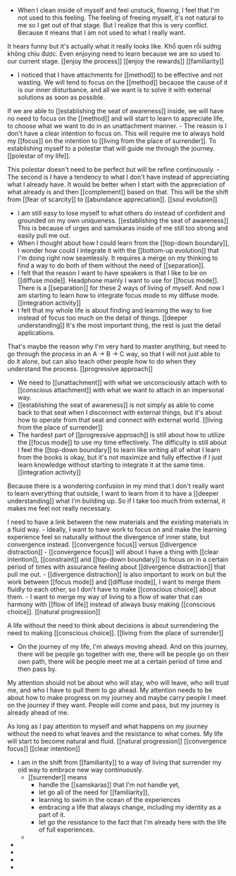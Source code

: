 - When I clean inside of myself and feel unstuck, flowing, I feel that I'm not used to this feeling. The feeling of freeing myself, it's not natural to me so I get out of that stage. But I realize that this is very conflict. Because it means that I am not used to what I really want.

It hears funny but it's actually what it really looks like. Khổ quen rồi sướng không chịu được. Even enjoying need to learn because we are so used to our current stage.
 [[enjoy the process]] [[enjoy the rewards]] [[familiarity]]
- I noticed that I have attachments for [[method]] to be effective and not wasting. We will tend to focus on the [[method]] because the cause of it is our inner disturbance, and all we want is to solve it with external solutions as soon as possible.

If we are able to [[establishing the seat of awareness]] inside, we will have no need to focus on the [[method]] and will start to learn to appreciate life, to choose what we want to do in an unattachment manner.
    - The reason is I don't have a clear intention to focus on. This will require me to always hold my [[focus]] on the intention to [[living from the place of surrender]]. To establishing myself to a polestar that will guide me through the journey. [[polestar of my life]]. 

This polestar doesn't need to be perfect but will be refine continuously. 
    - The second is I have a tendency to what I don't have instead of appreciating what I already have. It would be better when I start with the appreciation of what already is and then [[complement]] based on that. This will be the shift from [[fear of scarcity]] to [[abundance appreciation]]. [[soul evolution]]
- I am still easy to lose myself to what others do instead of confident and grounded on my own uniqueness. [[establishing the seat of awareness]] This is because of urges and samskaras inside of me still too strong and easily pull me out.
- When I thought about how I could learn from the [[top-down boundary]], I wonder how could I integrate it with the [[bottom-up evolution]] that I'm doing right now seamlessly. It requires a merge on my thinking to find a way to do both of them without the need of [[separation]].
- I felt that the reason I want to have speakers is that I like to be on [[diffuse mode]]. Headphone mainly I want to use for [[focus mode]]. There is a [[separation]] for these 2 ways of living of myself. And now I am starting to learn how to integrate focus mode to my diffuse mode. [[integration activity]]
- I felt that my whole life is about finding and learning the way to live instead of focus too much on the detail of things. [[deeper understanding]] It's the most important thing, the rest is just the detail applications. 

That's maybe the reason why I'm very hard to master anything, but need to go through the process in an A -> B -> C way, so that I will not just able to do it alone, but can also teach other people how to do when they understand the process. [[progressive approach]]
- We need to [[unattachment]] with what we unconsciously attach with to [[conscious attachment]] with what we want to attach in an impersonal way.
- [[establishing the seat of awareness]] is not simply as able to come back to that seat when I disconnect with external things, but it's about how to operate from that seat and connect with external world. [[living from the place of surrender]]
- The hardest part of [[progressive approach]] is still about how to utilize the [[focus mode]] to use my time effectively. The difficulty is still about I feel the [[top-down boundary]] to learn like writing all of what I learn from the books is okay, but it's not maximize and fully effective if I just learn knowledge without starting to integrate it at the same time. [[integration activity]]

Because there is a wondering confusion in my mind that I don't really want to learn everything that outside, I want to learn from it to have a [[deeper understanding]] what I'm building up. So if I take too much from external, it makes me feel not really necessary.

I need to have a link between the new materials and the existing materials in a fluid way. 
    - Ideally, I want to have work to focus on and make the learning experience feel so naturally without the divergence of inner state, but convergence instead. [[convergence focus]] versus [[divergence distraction]]
    - [[convergence focus]] will about I have a thing with [[clear intention]], [[constraint]] and [[top-down boundary]] to focus on in a certain period of times with assurance feeling about [[divergence distraction]] that pull me out.
    - [[divergence distraction]] is also important to work on but the work between [[focus mode]] and [[diffuse mode]], I want to merge them fluidly to each other, so I don't have to make [[conscious choice]] about them.
    - I want to merge my way of living to a flow of water that can harmony with [[flow of life]] instead of always busy making [[conscious choice]]. [[natural progression]] 

A life without the need to think about decisions is about surrendering the need to making [[conscious choice]]. [[living from the place of surrender]]
- On the journey of my life, I'm always moving ahead. And on this journey, there will be people go together with me, there will be people go on their own path, there will be people meet me at a certain period of time and then pass by.

My attention should not be about who will stay, who will leave, who will trust me, and who I have to pull them to go ahead. My attention needs to be about how to make progress on my journey and maybe carry people I meet on the journey if they want. People will come and pass, but my journey is already ahead of me. 

As long as I pay attention to myself and what happens on my journey without the need to what leaves and the resistance to what comes. My life will start to become natural and fluid. [[natural progression]] [[convergence focus]] [[clear intention]]
- I am in the shift from [[familiarity]] to a way of living that surrender my old way to embrace new way continuously. 
    - [[surrender]] means 
        - handle the [[samskaras]] that I'm not handle yet, 
        - let go all of the need for [[familiarity]], 
        - learning to swim in the ocean of the experiences
        - embracing a life that always change, including my identity as a part of it.
        - let go the resistance to the fact that I'm already here with the life of full experiences.
    - 
- 
- 
- 
- 
